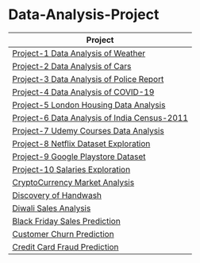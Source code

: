 # Data-Analysis-Project


|     Project       |
|------------------  |
| [Project-1 Data Analysis of Weather](https://github.com/Aayush-Basnet/Data-Analysis-Project/blob/main/Project%2001-%20Data%20Analysis%20of%20Weather.ipynb) |
| [Project-2 Data Analysis of Cars](https://github.com/Aayush-Basnet/Data-Analysis-Project/blob/main/Project%2002-%20Data%20Analysis%20of%20Cars.ipynb) |
| [Project-3 Data Analysis of Police Report](https://github.com/Aayush-Basnet/Data-Analysis-Project/blob/main/Project%2003-%20Data%20Analysis%20of%20Police%20Report.ipynb) |
| [Project-4 Data Analysis of COVID-19](https://github.com/Aayush-Basnet/Data-Analysis-Project/blob/main/Project%2004-%20Data%20Analysis%20of%20Covid-19.ipynb) |
| [Project-5 London Housing Data Analysis ](https://github.com/Aayush-Basnet/Data-Analysis-Project/blob/main/Project%2005-%20London%20Housing%20Data%20Analysis.ipynb) |
| [Project-6 Data Analysis of India Census-2011](https://github.com/Aayush-Basnet/Data-Analysis-Project/blob/main/Project%2006-%20Data%20Analysis%20of%20India%20Census%202011.ipynb) |
| [Project-7 Udemy Courses Data Analysis](https://github.com/Aayush-Basnet/Data-Analysis-Project/blob/main/Project%2007-%20Udemy%20Courses%20Data%20Analysis.ipynb)  |
| [Project-8 Netflix Dataset Exploration](https://github.com/Aayush-Basnet/Data-Analysis-Project/blob/main/Project%2008-%20Netflix%20Dataset%20Exploration.ipynb)|
| [Project-9 Google Playstore Dataset](https://github.com/Aayush-Basnet/Data-Analysis-Project/blob/main/Project%2009-%20Google%20PlayStore%20Data%20Analysis.ipynb) |
| [Project-10 Salaries Exploration](https://github.com/Aayush-Basnet/Data-Analysis-Project/blob/main/Project%2010-%20Salaries.ipynb)   |
|[CryptoCurrency Market Analysis](https://github.com/Aayush-Basnet/Data-Analysis-Project/blob/main/CryptocurrencyMarketAnalysis.ipynb)  |
|[Discovery of Handwash](https://github.com/Aayush-Basnet/Data-Analysis-Project/blob/main/Discovery%20of%20Importance%20of%20Handwash.ipynb)  |
|[Diwali Sales Analysis](https://github.com/Aayush-Basnet/Data-Analysis-Project/blob/main/Diwali%20Sales%20Analysis.ipynb)  |
|[Black Friday Sales Prediction](https://github.com/Aayush-Basnet/Black-Friday-Sales-Prediction/blob/main/Black%20Friday%20Sales%20Prediction/Black_friday_SalesPrediction.ipynb)    |
| [Customer Churn Prediction](https://github.com/Aayush-Basnet/Customer-Churn-Prediction)     |
| [Credit Card Fraud Prediction](https://github.com/Aayush-Basnet/Credit-Card-Fraud-Prediction)    |

